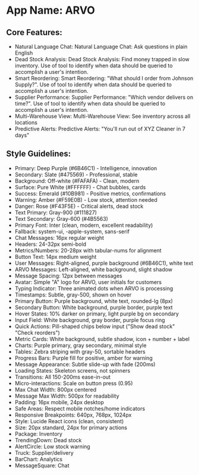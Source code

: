 # **App Name**: ARVO

## Core Features:

- Natural Language Chat: Natural Language Chat: Ask questions in plain English
- Dead Stock Analysis: Dead Stock Analysis: Find money trapped in slow inventory. Use of tool to identify when data should be queried to accomplish a user's intention.
- Smart Reordering: Smart Reordering: "What should I order from Johnson Supply?". Use of tool to identify when data should be queried to accomplish a user's intention.
- Supplier Performance: Supplier Performance: "Which vendor delivers on time?". Use of tool to identify when data should be queried to accomplish a user's intention.
- Multi-Warehouse View: Multi-Warehouse View: See inventory across all locations
- Predictive Alerts: Predictive Alerts: "You'll run out of XYZ Cleaner in 7 days"

## Style Guidelines:

- Primary: Deep Purple (#6B46C1) - Intelligence, innovation
- Secondary: Slate (#475569) - Professional, stable
- Background: Off-white (#FAFAFA) - Clean, modern
- Surface: Pure White (#FFFFFF) - Chat bubbles, cards
- Success: Emerald (#10B981) - Positive metrics, confirmations
- Warning: Amber (#F59E0B) - Low stock, attention needed
- Danger: Rose (#F43F5E) - Critical alerts, dead stock
- Text Primary: Gray-900 (#111827)
- Text Secondary: Gray-600 (#4B5563)
- Primary Font: Inter (clean, modern, excellent readability)
- Fallback: system-ui, -apple-system, sans-serif
- Chat Messages: 16px regular weight
- Headers: 24-32px semi-bold
- Metrics/Numbers: 20-28px with tabular-nums for alignment
- Button Text: 14px medium weight
- User Messages: Right-aligned, purple background (#6B46C1), white text
- ARVO Messages: Left-aligned, white background, slight shadow
- Message Spacing: 12px between messages
- Avatar: Simple "A" logo for ARVO, user initials for customers
- Typing Indicator: Three animated dots when ARVO is processing
- Timestamps: Subtle, gray-500, shown on hover
- Primary Button: Purple background, white text, rounded-lg (8px)
- Secondary Button: White background, purple border, purple text
- Hover States: 10% darker on primary, light purple bg on secondary
- Input Field: White background, gray border, purple focus ring
- Quick Actions: Pill-shaped chips below input ("Show dead stock" "Check reorders")
- Metric Cards: White background, subtle shadow, icon + number + label
- Charts: Purple primary, gray secondary, minimal style
- Tables: Zebra striping with gray-50, sortable headers
- Progress Bars: Purple fill for positive, amber for warning
- Message Appearance: Subtle slide-up with fade (200ms)
- Loading States: Skeleton screens, not spinners
- Transitions: All 150-200ms ease-in-out
- Micro-interactions: Scale on button press (0.95)
- Max Chat Width: 800px centered
- Message Max Width: 500px for readability
- Padding: 16px mobile, 24px desktop
- Safe Areas: Respect mobile notches/home indicators
- Responsive Breakpoints: 640px, 768px, 1024px
- Style: Lucide React icons (clean, consistent)
- Size: 20px standard, 24px for primary actions
- Package: Inventory
- TrendingDown: Dead stock
- AlertCircle: Low stock warning
- Truck: Supplier/delivery
- BarChart: Analytics
- MessageSquare: Chat